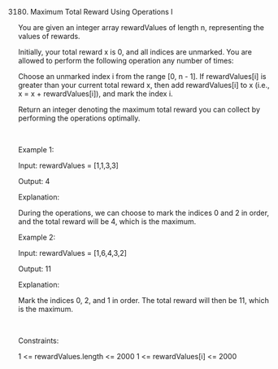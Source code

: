 3180. Maximum Total Reward Using Operations I

You are given an integer array rewardValues of length n, representing the values of rewards.

Initially, your total reward x is 0, and all indices are unmarked. You are allowed to perform the following operation any number of times:

Choose an unmarked index i from the range [0, n - 1].
If rewardValues[i] is greater than your current total reward x, then add rewardValues[i] to x (i.e., x = x + rewardValues[i]), and mark the index i.

Return an integer denoting the maximum total reward you can collect by performing the operations optimally.

 

Example 1:

Input: rewardValues = [1,1,3,3]

Output: 4

Explanation:

During the operations, we can choose to mark the indices 0 and 2 in order, and the total reward will be 4, which is the maximum.

Example 2:

Input: rewardValues = [1,6,4,3,2]

Output: 11

Explanation:

Mark the indices 0, 2, and 1 in order. The total reward will then be 11, which is the maximum.

 

Constraints:

1 <= rewardValues.length <= 2000
1 <= rewardValues[i] <= 2000